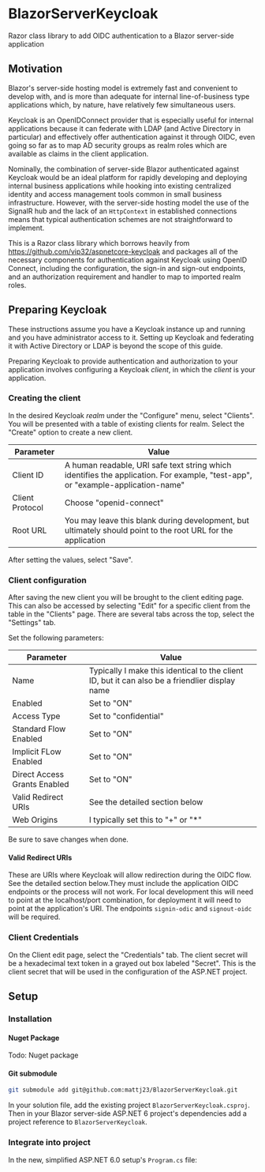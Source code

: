 # BlazorServerKeycloak
Razor class library to add OIDC authentication to a Blazor server-side application

## Motivation

Blazor's server-side hosting model is extremely fast and convenient to develop with, and is more than adequate for internal line-of-business type applications which, by nature, have relatively few simultaneous users.  

Keycloak is an OpenIDConnect provider that is especially useful for internal applications because it can federate with LDAP (and Active Directory in particular) and effectively offer authentication against it through OIDC, even going so far as to map AD security groups as realm roles which are available as claims in the client application.

Nominally, the combination of server-side Blazor authenticated against Keycloak would be an ideal platform for rapidly developing and deploying internal business applications while hooking into existing centralized identity and access management tools common in small business infrastructure.  However, with the server-side hosting model the use of the SignalR hub and the lack of an `HttpContext` in established connections means that typical authentication schemes are not straightforward to implement.

This is a Razor class library which borrows heavily from https://github.com/vip32/aspnetcore-keycloak and packages all of the necessary components for authentication against Keycloak using OpenID Connect, including the configuration, the sign-in and sign-out endpoints, and an authorization requirement and handler to map to imported realm roles.

## Preparing Keycloak

These instructions assume you have a Keycloak instance up and running and you have administrator access to it.  Setting up Keycloak and federating it with Active Directory or LDAP is beyond the scope of this guide.

Preparing Keycloak to provide authentication and authorization to your application involves configuring a Keycloak *client*, in which the *client* is your application.

### Creating the client

In the desired Keycloak *realm* under the "Configure" menu, select "Clients".  You will be presented with a table of existing clients for realm.  Select the "Create" option to create a new client.

|Parameter|Value|
|-|-|
|Client ID| A human readable, URI safe text string which identifies the application.  For example, "test-app", or "example-application-name"|
|Client Protocol|Choose "openid-connect"|
|Root URL|You may leave this blank during development, but ultimately should point to the root URL for the application|

After setting the values, select "Save".

### Client configuration

After saving the new client you will be brought to the client editing page.  This can also be accessed by selecting "Edit" for a specific client from the table in the "Clients" page.  There are several tabs across the top, select the "Settings" tab.

Set the following parameters:

|Parameter|Value|
|-|-|
|Name|Typically I make this identical to the client ID, but it can also be a friendlier display name|
|Enabled|Set to "ON"|
|Access Type|Set to "confidential"|
|Standard Flow Enabled|Set to "ON"|
|Implicit FLow Enabled|Set to "ON"|
|Direct Access Grants Enabled|Set to "ON"|
|Valid Redirect URIs|See the detailed section below|
|Web Origins|I typically set this to "+" or "*"|

Be sure to save changes when done.

#### Valid Redirect URIs
These are URIs where Keycloak will allow redirection during the OIDC flow.  See the detailed section below.They must include the application OIDC endpoints or the process will not work.  For local development this will need to point at the localhost/port combination, for deployment it will need to point at the application's URI.  The endpoints `signin-odic` and `signout-oidc` will be required.

### Client Credentials

On the Client edit page, select the "Credentials" tab.  The client secret will be a hexadecimal text token in a grayed out box labeled "Secret".  This is the client secret that will be used in the configuration of the ASP.NET project.  


## Setup

### Installation

#### Nuget Package
Todo: Nuget package

#### Git submodule

```bash
git submodule add git@github.com:mattj23/BlazorServerKeycloak.git
```
In your solution file, add the existing project `BlazorServerKeycloak.csproj`.  Then in your Blazor server-side ASP.NET 6 project's dependencies add a project reference to `BlazorServerKeycloak`.


### Integrate into project

In the new, simplified ASP.NET 6.0 setup's `Program.cs` file:

```csharp

```

